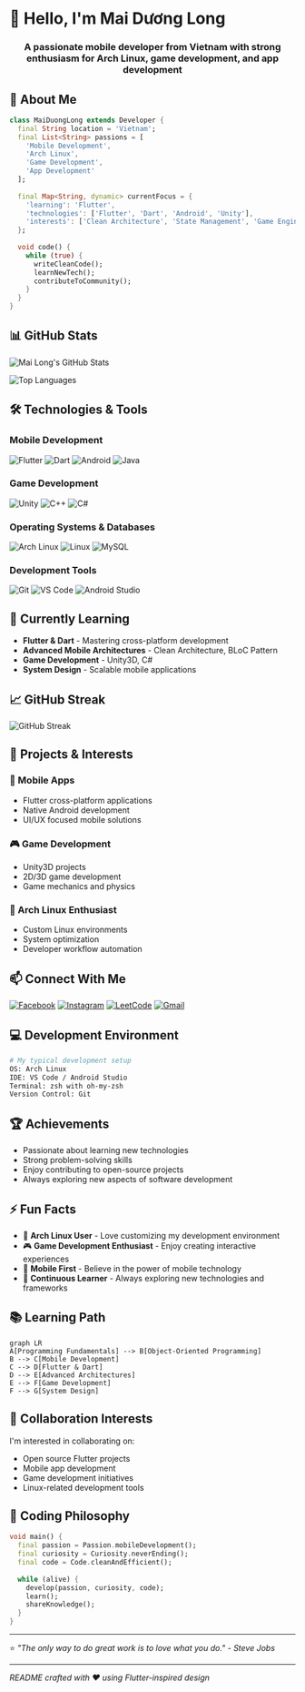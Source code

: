 # 👋 Hello, I'm Mai Dương Long

<h3 align="center">A passionate mobile developer from Vietnam with strong enthusiasm for Arch Linux, game development, and app development</h3>

## 🚀 About Me
```dart
class MaiDuongLong extends Developer {
  final String location = 'Vietnam';
  final List<String> passions = [
    'Mobile Development',
    'Arch Linux', 
    'Game Development',
    'App Development'
  ];
  
  final Map<String, dynamic> currentFocus = {
    'learning': 'Flutter',
    'technologies': ['Flutter', 'Dart', 'Android', 'Unity'],
    'interests': ['Clean Architecture', 'State Management', 'Game Engine']
  };
  
  void code() {
    while (true) {
      writeCleanCode();
      learnNewTech();
      contributeToCommunity();
    }
  }
}
```

## 📊 GitHub Stats
![Mai Long's GitHub Stats](https://github-readme-stats.vercel.app/api?username=gtmailong&show_icons=true&theme=radical&hide_border=true)

![Top Languages](https://github-readme-stats.vercel.app/api/top-langs/?username=gtmailong&layout=compact&theme=radical&hide_border=true)

## 🛠️ Technologies & Tools

### Mobile Development
![Flutter](https://img.shields.io/badge/Flutter-02569B?style=for-the-badge&logo=flutter&logoColor=white)
![Dart](https://img.shields.io/badge/Dart-0175C2?style=for-the-badge&logo=dart&logoColor=white)
![Android](https://img.shields.io/badge/Android-3DDC84?style=for-the-badge&logo=android&logoColor=white)
![Java](https://img.shields.io/badge/Java-ED8B00?style=for-the-badge&logo=java&logoColor=white)

### Game Development
![Unity](https://img.shields.io/badge/Unity-100000?style=for-the-badge&logo=unity&logoColor=white)
![C++](https://img.shields.io/badge/C++-00599C?style=for-the-badge&logo=c%2B%2B&logoColor=white)
![C#](https://img.shields.io/badge/C%23-239120?style=for-the-badge&logo=c-sharp&logoColor=white)

### Operating Systems & Databases
![Arch Linux](https://img.shields.io/badge/Arch_Linux-1793D1?style=for-the-badge&logo=arch-linux&logoColor=white)
![Linux](https://img.shields.io/badge/Linux-FCC624?style=for-the-badge&logo=linux&logoColor=black)
![MySQL](https://img.shields.io/badge/MySQL-00000F?style=for-the-badge&logo=mysql&logoColor=white)

### Development Tools
![Git](https://img.shields.io/badge/Git-F05032?style=for-the-badge&logo=git&logoColor=white)
![VS Code](https://img.shields.io/badge/VS_Code-007ACC?style=for-the-badge&logo=visual-studio-code&logoColor=white)
![Android Studio](https://img.shields.io/badge/Android_Studio-3DDC84?style=for-the-badge&logo=android-studio&logoColor=white)

## 🌱 Currently Learning
- **Flutter & Dart** - Mastering cross-platform development
- **Advanced Mobile Architectures** - Clean Architecture, BLoC Pattern
- **Game Development** - Unity3D, C#
- **System Design** - Scalable mobile applications

## 📈 GitHub Streak
![GitHub Streak](https://streak-stats.demolab.com/?user=gtmailong&theme=radical&hide_border=true)

## 🎯 Projects & Interests

### 📱 Mobile Apps
- Flutter cross-platform applications
- Native Android development
- UI/UX focused mobile solutions

### 🎮 Game Development
- Unity3D projects
- 2D/3D game development
- Game mechanics and physics

### 🐧 Arch Linux Enthusiast
- Custom Linux environments
- System optimization
- Developer workflow automation

## 📫 Connect With Me
[![Facebook](https://img.shields.io/badge/Facebook-1877F2?style=for-the-badge&logo=facebook&logoColor=white)](https://fb.com/mai.duong.long)
[![Instagram](https://img.shields.io/badge/Instagram-E4405F?style=for-the-badge&logo=instagram&logoColor=white)](https://instagram.com/mailong2401)
[![LeetCode](https://img.shields.io/badge/LeetCode-FFA116?style=for-the-badge&logo=leetcode&logoColor=white)](https://www.leetcode.com/gtmailong)
[![Gmail](https://img.shields.io/badge/Gmail-D14836?style=for-the-badge&logo=gmail&logoColor=white)](mailto:your.email@gmail.com)

## 💻 Development Environment
```bash
# My typical development setup
OS: Arch Linux
IDE: VS Code / Android Studio
Terminal: zsh with oh-my-zsh
Version Control: Git
```

## 🏆 Achievements
- Passionate about learning new technologies
- Strong problem-solving skills
- Enjoy contributing to open-source projects
- Always exploring new aspects of software development

## ⚡ Fun Facts
- 🐧 **Arch Linux User** - Love customizing my development environment
- 🎮 **Game Development Enthusiast** - Enjoy creating interactive experiences
- 📱 **Mobile First** - Believe in the power of mobile technology
- 🌱 **Continuous Learner** - Always exploring new technologies and frameworks

## 📚 Learning Path
```mermaid
graph LR
A[Programming Fundamentals] --> B[Object-Oriented Programming]
B --> C[Mobile Development]
C --> D[Flutter & Dart]
D --> E[Advanced Architectures]
E --> F[Game Development]
F --> G[System Design]
```

## 🤝 Collaboration Interests
I'm interested in collaborating on:
- Open source Flutter projects
- Mobile app development
- Game development initiatives
- Linux-related development tools

## 🎨 Coding Philosophy
```dart
void main() {
  final passion = Passion.mobileDevelopment();
  final curiosity = Curiosity.neverEnding();
  final code = Code.cleanAndEfficient();
  
  while (alive) {
    develop(passion, curiosity, code);
    learn();
    shareKnowledge();
  }
}
```

---

⭐️ *"The only way to do great work is to love what you do." - Steve Jobs*

---

*README crafted with ❤️ using Flutter-inspired design*
